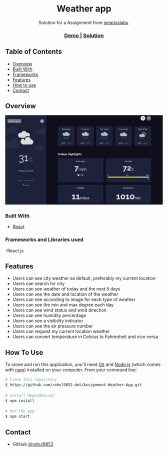 <!-- Please update value in the {}  -->

<h1 align="center">Weather app</h1>

<div align="center">
   Solution for a Assignment from  <a href="#" target="_blank">simpluslabs</a>.
</div>

<div align="center">
  <h3>
    <a href="https://newweather-app.netlify.app/">
      Demo
    </a>
    <span> | </span>
    <a href="https://github.com/rahul9852-dot/Assignment-Weather-App">
      Solution
    </a>
  </h3>
</div>

<!-- TABLE OF CONTENTS -->

## Table of Contents

- [Overview](#overview)
- [Built With](#built-with)
- [Frameworks](#Frameworks-and-Libraries-used)
- [Features](#features)
- [How to use](#how-to-use)
- [Contact](#contact)

<!-- OVERVIEW -->

## Overview

![screenshot](/images/weather.PNG)

### Built With

- [React](https://reactjs.org/)

### Frameworks and Libraries used

-React.js

## Features

- Users can see city weather as default, preferably my current location
- Users can search for city
- Users can see weather of today and the next 5 days
- Users can see the date and location of the weather
- Users can see according to image for each type of weather
- Users can see the min and max degree each day
- Users can see wind status and wind direction
- Users can see humidity percentage
- Users can see a visibility indicator
- Users can see the air pressure number
- Users can request my current location weather
- Users can convert temperature in Celcius to Fahrenheit and vice versa

## How To Use

<!-- Example: -->

To clone and run this application, you'll need [Git](https://git-scm.com) and [Node.js](https://nodejs.org/en/download/) (which comes with [npm](http://npmjs.com)) installed on your computer. From your command line:

```bash
# Clone this repository
$ https://github.com/rahul9852-dot/Assignment-Weather-App.git

# Install dependencies
$ npm install

# Run the app
$ npm start
```

## Contact

- GitHub [@rahul9852](https://github.com/rahul9852-dot)

